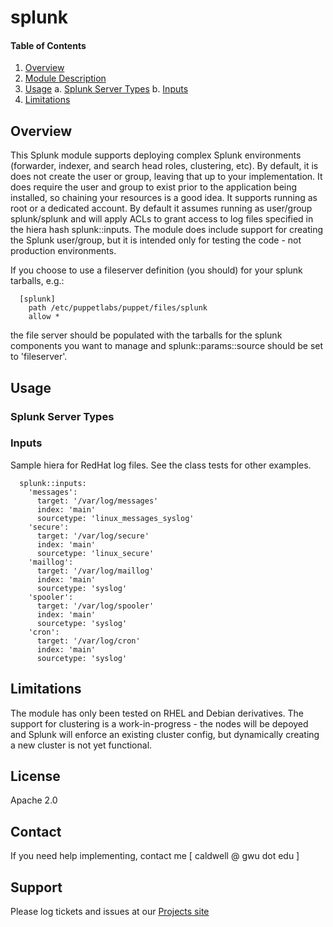 # splunk

#### Table of Contents

1. [Overview](#overview)
2. [Module Description](#module-description)
4. [Usage](#usage)
  a. [Splunk Server Types](#types)
  b. [Inputs](#inputs)
6. [Limitations](#limitations)

<a id="overview"></a>
## Overview

This Splunk module supports deploying complex Splunk environments (forwarder, indexer, and search head roles, clustering, etc). By default, it is does not create the user or group, leaving that up to your implementation. It does require the user and group to exist prior to the application being installed, so chaining your resources is a good idea. It supports running as root or a dedicated account. By default it assumes running as user/group splunk/splunk and will apply ACLs to grant access to log files specified in the hiera hash splunk::inputs. The module does include support for creating the Splunk user/group, but it is intended only for testing the code - not production environments.


If you choose to use a fileserver definition (you should) for your splunk tarballs, e.g.:

```
  [splunk]
    path /etc/puppetlabs/puppet/files/splunk
    allow *
```

the file server should be populated with the tarballs for the splunk components you want to manage and splunk::params::source should be set to 'fileserver'.

<a id="usage"></a>
## Usage


<a id="types"></a>
### Splunk Server Types


<a id="inputs"></a>
### Inputs

Sample hiera for RedHat log files. See the class tests for other examples.

```
  splunk::inputs:
    'messages':
      target: '/var/log/messages'
      index: 'main'
      sourcetype: 'linux_messages_syslog'
    'secure':
      target: '/var/log/secure'
      index: 'main'
      sourcetype: 'linux_secure'
    'maillog':
      target: '/var/log/maillog'
      index: 'main'
      sourcetype: 'syslog'
    'spooler':
      target: '/var/log/spooler'
      index: 'main'
      sourcetype: 'syslog'
    'cron':
      target: '/var/log/cron'
      index: 'main'
      sourcetype: 'syslog'
```

<a id="limitations"></a>
## Limitations

The module has only been tested on RHEL and Debian derivatives. The support for clustering is a work-in-progress - the nodes will be depoyed and Splunk will enforce an existing cluster config, but dynamically creating a new cluster is not yet functional.

License
-------

Apache 2.0

Contact
-------

If you need help implementing, contact me [ caldwell @ gwu dot edu ]

Support
-------

Please log tickets and issues at our [Projects site](https://github.com/cudgel/splunk)
